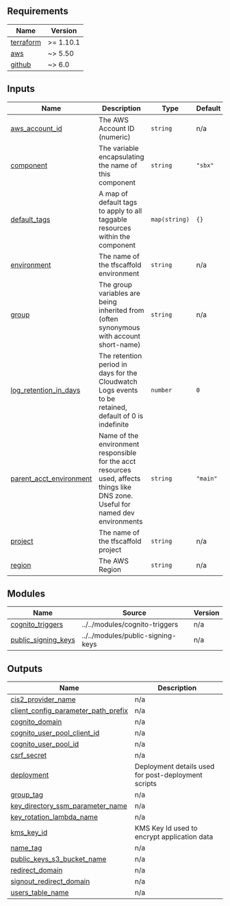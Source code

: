 <!-- BEGIN_TF_DOCS -->
<!-- markdownlint-disable -->
<!-- vale off -->

## Requirements

| Name | Version |
|------|---------|
| <a name="requirement_terraform"></a> [terraform](#requirement\_terraform) | >= 1.10.1 |
| <a name="requirement_aws"></a> [aws](#requirement\_aws) | ~> 5.50 |
| <a name="requirement_github"></a> [github](#requirement\_github) | ~> 6.0 |
## Inputs

| Name | Description | Type | Default | Required |
|------|-------------|------|---------|:--------:|
| <a name="input_aws_account_id"></a> [aws\_account\_id](#input\_aws\_account\_id) | The AWS Account ID (numeric) | `string` | n/a | yes |
| <a name="input_component"></a> [component](#input\_component) | The variable encapsulating the name of this component | `string` | `"sbx"` | no |
| <a name="input_default_tags"></a> [default\_tags](#input\_default\_tags) | A map of default tags to apply to all taggable resources within the component | `map(string)` | `{}` | no |
| <a name="input_environment"></a> [environment](#input\_environment) | The name of the tfscaffold environment | `string` | n/a | yes |
| <a name="input_group"></a> [group](#input\_group) | The group variables are being inherited from (often synonymous with account short-name) | `string` | n/a | yes |
| <a name="input_log_retention_in_days"></a> [log\_retention\_in\_days](#input\_log\_retention\_in\_days) | The retention period in days for the Cloudwatch Logs events to be retained, default of 0 is indefinite | `number` | `0` | no |
| <a name="input_parent_acct_environment"></a> [parent\_acct\_environment](#input\_parent\_acct\_environment) | Name of the environment responsible for the acct resources used, affects things like DNS zone. Useful for named dev environments | `string` | `"main"` | no |
| <a name="input_project"></a> [project](#input\_project) | The name of the tfscaffold project | `string` | n/a | yes |
| <a name="input_region"></a> [region](#input\_region) | The AWS Region | `string` | n/a | yes |
## Modules

| Name | Source | Version |
|------|--------|---------|
| <a name="module_cognito_triggers"></a> [cognito\_triggers](#module\_cognito\_triggers) | ../../modules/cognito-triggers | n/a |
| <a name="module_public_signing_keys"></a> [public\_signing\_keys](#module\_public\_signing\_keys) | ../../modules/public-signing-keys | n/a |
## Outputs

| Name | Description |
|------|-------------|
| <a name="output_cis2_provider_name"></a> [cis2\_provider\_name](#output\_cis2\_provider\_name) | n/a |
| <a name="output_client_config_parameter_path_prefix"></a> [client\_config\_parameter\_path\_prefix](#output\_client\_config\_parameter\_path\_prefix) | n/a |
| <a name="output_cognito_domain"></a> [cognito\_domain](#output\_cognito\_domain) | n/a |
| <a name="output_cognito_user_pool_client_id"></a> [cognito\_user\_pool\_client\_id](#output\_cognito\_user\_pool\_client\_id) | n/a |
| <a name="output_cognito_user_pool_id"></a> [cognito\_user\_pool\_id](#output\_cognito\_user\_pool\_id) | n/a |
| <a name="output_csrf_secret"></a> [csrf\_secret](#output\_csrf\_secret) | n/a |
| <a name="output_deployment"></a> [deployment](#output\_deployment) | Deployment details used for post-deployment scripts |
| <a name="output_group_tag"></a> [group\_tag](#output\_group\_tag) | n/a |
| <a name="output_key_directory_ssm_parameter_name"></a> [key\_directory\_ssm\_parameter\_name](#output\_key\_directory\_ssm\_parameter\_name) | n/a |
| <a name="output_key_rotation_lambda_name"></a> [key\_rotation\_lambda\_name](#output\_key\_rotation\_lambda\_name) | n/a |
| <a name="output_kms_key_id"></a> [kms\_key\_id](#output\_kms\_key\_id) | KMS Key Id used to encrypt application data |
| <a name="output_name_tag"></a> [name\_tag](#output\_name\_tag) | n/a |
| <a name="output_public_keys_s3_bucket_name"></a> [public\_keys\_s3\_bucket\_name](#output\_public\_keys\_s3\_bucket\_name) | n/a |
| <a name="output_redirect_domain"></a> [redirect\_domain](#output\_redirect\_domain) | n/a |
| <a name="output_signout_redirect_domain"></a> [signout\_redirect\_domain](#output\_signout\_redirect\_domain) | n/a |
| <a name="output_users_table_name"></a> [users\_table\_name](#output\_users\_table\_name) | n/a |
<!-- vale on -->
<!-- markdownlint-enable -->
<!-- END_TF_DOCS -->
